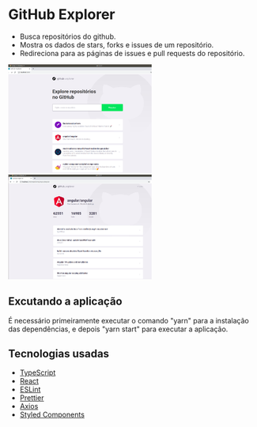 # GitHub Explorer
* Busca repositórios do github.
* Mostra os dados de stars, forks e issues de um repositório.
* Redireciona para as páginas de issues e pull requests do repositório.

<img src="src/assets/example1.png" width="290">
<img src="src/assets/example2.png" width="290">

## Excutando a aplicação
É necessário primeiramente executar o comando "yarn" para a instalação das dependências, e depois "yarn start" para executar a aplicação.

## Tecnologias usadas

* <a href="https://www.typescriptlang.org/">TypeScript</a>
* <a href="https://pt-br.reactjs.org/">React</a>
* <a href="https://eslint.org/">ESLint</a>
* <a href="https://prettier.io/">Prettier</a>
* <a href="https://github.com/axios/axios">Axios</a>
* <a href="https://styled-components.com/">Styled Components</a>

